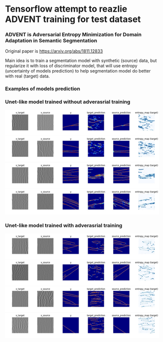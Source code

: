 # Tensorflow attempt to reazlie ADVENT training for test dataset
### ADVENT is Adversarial Entropy Minimization for Domain Adaptation in Semantic Segmentation 
Original paper is https://arxiv.org/abs/1811.12833

Main idea is to train a segmentation model with synthetic (source) data, but regularize it with loss of discriminator model, that will use entropy (uncertainty of models prediction) to help segmentation model do better with real (target) data.

### Examples of models prediction

### Unet-like model trained without adverasrial training 
![](readme_images/without_advent/subplot1.jpg?raw=true)
![](readme_images/without_advent/subplot2.jpg?raw=true)
![](readme_images/without_advent/subplot3.jpg?raw=true)
![](readme_images/without_advent/subplot4.jpg?raw=true)

### Unet-like model trained with adverasrial training 
![](readme_images/with_advent/subplot1.jpg?raw=true)
![](readme_images/with_advent/subplot2.jpg?raw=true)
![](readme_images/with_advent/subplot3.jpg?raw=true)
![](readme_images/with_advent/subplot4.jpg?raw=true)